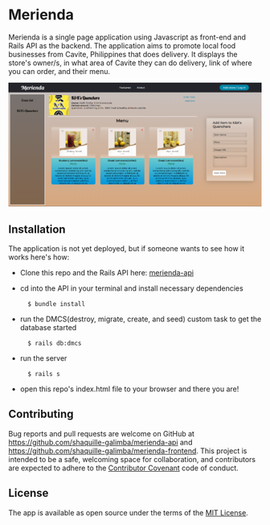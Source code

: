# Merienda

Merienda is a single page application using Javascript as front-end and Rails API as the backend. The application aims to promote local food businesses from Cavite, Philippines that does delivery. It displays the store's owner/s, in what area of Cavite they can do delivery, link of where you can order, and their menu.

![Merienda](example.png)

## Installation

The application is not yet deployed, but if someone wants to see how it works here's how:

* Clone this repo and the Rails API here: [merienda-api](https://github.com/shaquille-galimba/merienda-api)

* cd into the API in your terminal and install necessary dependencies

		$ bundle install

* run the DMCS(destroy, migrate, create, and seed) custom task to get the database started

		$ rails db:dmcs

* run the server

		$ rails s

* open this repo's index.html file to your browser and there you are!

## Contributing

Bug reports and pull requests are welcome on GitHub at https://github.com/shaquille-galimba/merienda-api and https://github.com/shaquille-galimba/merienda-frontend. This project is intended to be a safe, welcoming space for collaboration, and contributors are expected to adhere to the [Contributor Covenant](http://contributor-covenant.org) code of conduct.

## License

The app is available as open source under the terms of the [MIT License](http://opensource.org/licenses/MIT).
